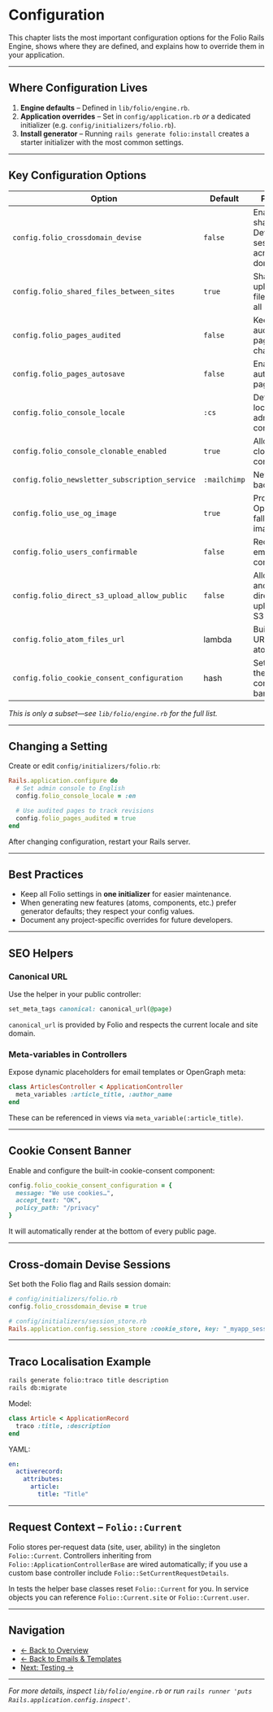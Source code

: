 # Configuration

This chapter lists the most important configuration options for the Folio Rails Engine, shows where they are defined, and explains how to override them in your application.

---

## Where Configuration Lives

1. **Engine defaults** – Defined in `lib/folio/engine.rb`.
2. **Application overrides** – Set in `config/application.rb` *or* a dedicated initializer (e.g. `config/initializers/folio.rb`).
3. **Install generator** – Running `rails generate folio:install` creates a starter initializer with the most common settings.

---

## Key Configuration Options

| Option | Default | Purpose |
|--------|---------|---------|
| `config.folio_crossdomain_devise` | `false` | Enable shared Devise sessions across sub-domains |
| `config.folio_shared_files_between_sites` | `true` | Share uploaded files among all sites |
| `config.folio_pages_audited` | `false` | Keep an audit trail of page changes |
| `config.folio_pages_autosave` | `false` | Enable autosave in page forms |
| `config.folio_console_locale` | `:cs` | Default locale in admin console |
| `config.folio_console_clonable_enabled` | `true` | Allow record cloning in console |
| `config.folio_newsletter_subscription_service` | `:mailchimp` | Newsletter backend |
| `config.folio_use_og_image` | `true` | Provide OpenGraph fallback image |
| `config.folio_users_confirmable` | `false` | Require email confirmation |
| `config.folio_direct_s3_upload_allow_public` | `false` | Allow anonymous direct uploads to S3 |
| `config.folio_atom_files_url` | lambda | Builds file URLs inside atoms |
| `config.folio_cookie_consent_configuration` | hash | Settings for the cookie-consent banner |

*This is only a subset—see `lib/folio/engine.rb` for the full list.*

---

## Changing a Setting

Create or edit `config/initializers/folio.rb`:

```ruby
Rails.application.configure do
  # Set admin console to English
  config.folio_console_locale = :en

  # Use audited pages to track revisions
  config.folio_pages_audited = true
end
```

After changing configuration, restart your Rails server.

---

## Best Practices

- Keep all Folio settings in **one initializer** for easier maintenance.
- When generating new features (atoms, components, etc.) prefer generator defaults; they respect your config values.
- Document any project-specific overrides for future developers.

---

## SEO Helpers

### Canonical URL
Use the helper in your public controller:
```ruby
set_meta_tags canonical: canonical_url(@page)
```
`canonical_url` is provided by Folio and respects the current locale and site domain.

### Meta-variables in Controllers
Expose dynamic placeholders for email templates or OpenGraph meta:
```ruby
class ArticlesController < ApplicationController
  meta_variables :article_title, :author_name
end
```
These can be referenced in views via `meta_variable(:article_title)`.

---

## Cookie Consent Banner
Enable and configure the built-in cookie-consent component:
```ruby
config.folio_cookie_consent_configuration = {
  message: "We use cookies…",
  accept_text: "OK",
  policy_path: "/privacy"
}
```
It will automatically render at the bottom of every public page.

---

## Cross-domain Devise Sessions
Set both the Folio flag and Rails session domain:
```ruby
# config/initializers/folio.rb
config.folio_crossdomain_devise = true

# config/initializers/session_store.rb
Rails.application.config.session_store :cookie_store, key: "_myapp_session", domain: ".example.com"
```

---

## Traco Localisation Example
```sh
rails generate folio:traco title description
rails db:migrate
```
Model:
```ruby
class Article < ApplicationRecord
  traco :title, :description
end
```
YAML:
```yml
en:
  activerecord:
    attributes:
      article:
        title: "Title"
```

---

## Request Context – `Folio::Current`

Folio stores per-request data (site, user, ability) in the singleton `Folio::Current`.
Controllers inheriting from `Folio::ApplicationControllerBase` are wired automatically; if you use a custom base controller include `Folio::SetCurrentRequestDetails`.

In tests the helper base classes reset `Folio::Current` for you. In service objects you can reference `Folio::Current.site` or `Folio::Current.user`.

---

## Navigation

- [← Back to Overview](overview.md)
- [← Back to Emails & Templates](emails.md)
- [Next: Testing →](testing.md) 

---

*For more details, inspect `lib/folio/engine.rb` or run `rails runner 'puts Rails.application.config.inspect'`.* 